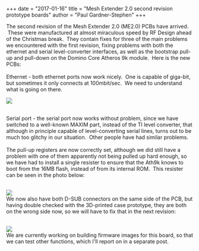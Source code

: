 +++
date = "2017-01-16"
title = "Mesh Extender 2.0 second revision prototype boards"
author = "Paul Gardner-Stephen"
+++

<div class="post-body entry-content" id="post-body-7696116202547419334" itemprop="description articleBody">
The second revision of the Mesh Extender 2.0 (ME2.0) PCBs have arrived.  These were manufactured at almost miraculous speed by RF Design ahead of the Christmas break.  They contain fixes for three of the main problems we encountered with the first revision, fixing problems with both the ethernet and serial level-converter interfaces, as well as the bootstrap pull-up and pull-down on the Domino Core Atheros 9k module.  Here is the new PCBs:<br/>
<br/>
Ethernet - both ethernet ports now work nicely.  One is capable of giga-bit, but sometimes it only connects at 100mbit/sec.  We need to understand what is going on there.<br/>

<a href="https://3.bp.blogspot.com/-YYPfyr_MTSQ/WHy6bjHEkuI/AAAAAAAAGDM/lOts8jGaHmkFneZg2baZgz3dzwhOmMtfwCLcB/s1600/IMG_20170116_131210.jpg"><img src="https://3.bp.blogspot.com/-YYPfyr_MTSQ/WHy6bjHEkuI/AAAAAAAAGDM/lOts8jGaHmkFneZg2baZgz3dzwhOmMtfwCLcB/s640/IMG_20170116_131210.jpg"/></a>
<br/>

<br/>
Serial port - the serial port now works without problem, since we have switched to a well-known MAXIM part, instead of the TI level converter, that although in principle capable of level-converting serial lines, turns out to be much too glitchy in our situation.  Other people have had similar problems.<br/>
<br/>
The pull-up registers are now correctly set, although we did still have a problem with one of them apparently not being pulled up hard enough, so we have had to install a single resister to ensure that the Ath9k knows to boot from the 16MB flash, instead of from its internal ROM.  This resister can be seen in the photo below:<br/>
<br/>

<a href="https://2.bp.blogspot.com/-KSD-ZRvYszc/WHy6bqMHN2I/AAAAAAAAGDI/UEnnvmkOCasg-mTVWuTfd2TA2kXaSiZiACLcB/s1600/IMG_20170116_131226.jpg"><img src="https://2.bp.blogspot.com/-KSD-ZRvYszc/WHy6bqMHN2I/AAAAAAAAGDI/UEnnvmkOCasg-mTVWuTfd2TA2kXaSiZiACLcB/s640/IMG_20170116_131226.jpg"/></a>
<br/>
We now also have both D-SUB connectors on the same side of the PCB, but having double checked with the 3D-printed case prototype, they are both on the wrong side now, so we will have to fix that in the next revision:<br/>
<br/>

<a href="https://4.bp.blogspot.com/-79qBewOn5pM/WHy6bjBXROI/AAAAAAAAGDQ/6G_Pig4VzMseTD0X0VNaLWlZqV_0VDPnQCLcB/s1600/IMG_20170116_131243.jpg"><img src="https://4.bp.blogspot.com/-79qBewOn5pM/WHy6bjBXROI/AAAAAAAAGDQ/6G_Pig4VzMseTD0X0VNaLWlZqV_0VDPnQCLcB/s640/IMG_20170116_131243.jpg"/></a>
<br/>
We are currently working on building firmware images for this board, so that we can test other functions, which I'll report on in a separate post.
<div></div>
</div>